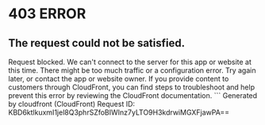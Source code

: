 # 403 ERROR

## The request could not be satisfied.

Request blocked. We can't connect to the server for this app or website at this time. There might be too much traffic or a configuration error. Try again later, or contact the app or website owner. If you provide content to customers through CloudFront, you can find steps to troubleshoot and help prevent this error by reviewing the CloudFront documentation. ```
Generated by cloudfront (CloudFront)
Request ID: KBD6ktlkuxmI1jel8Q3phrSZfoBIWInz7yLTO9H3kdrwiMGXFjawPA==

```

